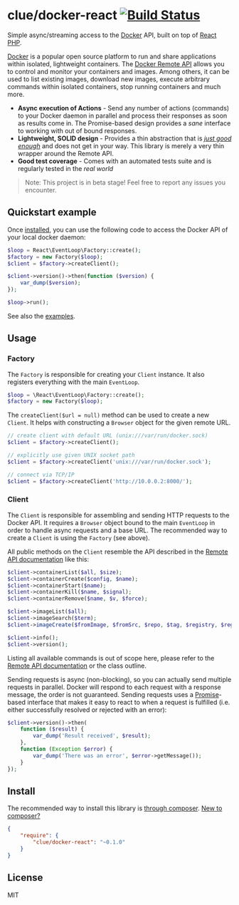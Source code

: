 # clue/docker-react [![Build Status](https://travis-ci.org/clue/php-docker-react.svg?branch=master)](https://travis-ci.org/clue/php-docker-react)

Simple async/streaming access to the [Docker](https://www.docker.com/) API, built on top of [React PHP](http://reactphp.org/).

[Docker](https://www.docker.com/) is a popular open source platform
to run and share applications within isolated, lightweight containers.
The [Docker Remote API](https://wiki.asterisk.org/wiki/display/AST/The+Asterisk+Manager+TCP+IP+API)
allows you to control and monitor your containers and images.
Among others, it can be used to list existing images, download new images,
execute arbitrary commands within isolated containers, stop running containers and much more.

* **Async execution of Actions** -
  Send any number of actions (commands) to your Docker daemon in parallel and
  process their responses as soon as results come in.
  The Promise-based design provides a *sane* interface to working with out of bound responses.
* **Lightweight, SOLID design** -
  Provides a thin abstraction that is [*just good enough*](http://en.wikipedia.org/wiki/Principle_of_good_enough)
  and does not get in your way.
  This library is merely a very thin wrapper around the Remote API.
* **Good test coverage** -
  Comes with an automated tests suite and is regularly tested in the *real world*

> Note: This project is in beta stage! Feel free to report any issues you encounter.

## Quickstart example

Once [installed](#install), you can use the following code to access the
Docker API of your local docker daemon:

```php
$loop = React\EventLoop\Factory::create();
$factory = new Factory($loop);
$client = $factory->createClient();

$client->version()->then(function ($version) {
    var_dump($version);
});

$loop->run();
```

See also the [examples](examples).

## Usage

### Factory

The `Factory` is responsible for creating your `Client` instance.
It also registers everything with the main `EventLoop`.

```php
$loop = \React\EventLoop\Factory::create();
$factory = new Factory($loop);
```

The `createClient($url = null)` method can be used to create a new `Client`.
It helps with constructing a `Browser` object for the given remote URL.

```php
// create client with default URL (unix:///var/run/docker.sock)
$client = $factory->createClient();

// explicitly use given UNIX socket path
$client = $factory->createClient('unix:///var/run/docker.sock');

// connect via TCP/IP
$client = $factory->createClient('http://10.0.0.2:8000/');
```

### Client

The `Client` is responsible for assembling and sending HTTP requests to the Docker API.
It requires a `Browser` object bound to the main `EventLoop` in order to handle async requests and a base URL.
The recommended way to create a `Client` is using the `Factory` (see above).

All public methods on the `Client` resemble the API described in the [Remote API documentation](https://docs.docker.com/reference/api/docker_remote_api_v1.15/) like this:

```php
$client->containerList($all, $size);
$client->containerCreate($config, $name);
$client->containerStart($name);
$client->containerKill($name, $signal);
$client->containerRemove($name, $v, $force);

$client->imageList($all);
$client->imageSearch($term);
$client->imageCreate($fromImage, $fromSrc, $repo, $tag, $registry, $registryAuth);

$client->info();
$client->version();
```

Listing all available commands is out of scope here, please refer to the [Remote API documentation](https://docs.docker.com/reference/api/docker_remote_api_v1.15/) or the class outline.

Sending requests is async (non-blocking), so you can actually send multiple requests in parallel.
Docker will respond to each request with a response message, the order is not guaranteed.
Sending requests uses a [Promise](https://github.com/reactphp/promise)-based interface that makes it easy to react to when a request is fulfilled (i.e. either successfully resolved or rejected with an error):

```php
$client->version()->then(
    function ($result) {
        var_dump('Result received', $result);
    },
    function (Exception $error) {
        var_dump('There was an error', $error->getMessage());
    }
});
```

## Install

The recommended way to install this library is [through composer](http://getcomposer.org). [New to composer?](http://getcomposer.org/doc/00-intro.md)

```JSON
{
    "require": {
        "clue/docker-react": "~0.1.0"
    }
}
```

## License

MIT
